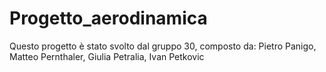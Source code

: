 # Progetto_aerodinamica
Questo progetto è stato svolto dal gruppo 30, composto da: Pietro Panigo, Matteo Pernthaler, Giulia Petralia, Ivan Petkovic
